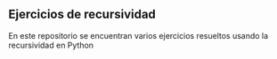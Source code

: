 ## Ejercicios de recursividad
En este repositorio se encuentran varios ejercicios resueltos usando la recursividad en Python